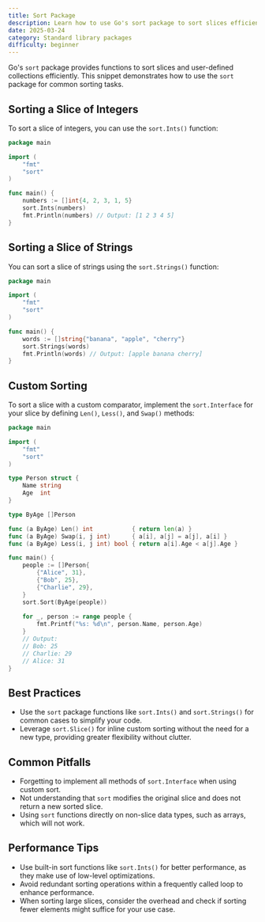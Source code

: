 ```yaml
---
title: Sort Package
description: Learn how to use Go's sort package to sort slices efficiently.
date: 2025-03-24
category: Standard library packages
difficulty: beginner
---
```


Go's `sort` package provides functions to sort slices and user-defined collections efficiently. This snippet demonstrates how to use the `sort` package for common sorting tasks.

## Sorting a Slice of Integers

To sort a slice of integers, you can use the `sort.Ints()` function:

```go
package main

import (
	"fmt"
	"sort"
)

func main() {
	numbers := []int{4, 2, 3, 1, 5}
	sort.Ints(numbers)
	fmt.Println(numbers) // Output: [1 2 3 4 5]
}
```

## Sorting a Slice of Strings

You can sort a slice of strings using the `sort.Strings()` function:

```go
package main

import (
	"fmt"
	"sort"
)

func main() {
	words := []string{"banana", "apple", "cherry"}
	sort.Strings(words)
	fmt.Println(words) // Output: [apple banana cherry]
}
```

## Custom Sorting

To sort a slice with a custom comparator, implement the `sort.Interface` for your slice by defining `Len()`, `Less()`, and `Swap()` methods:

```go
package main

import (
	"fmt"
	"sort"
)

type Person struct {
	Name string
	Age  int
}

type ByAge []Person

func (a ByAge) Len() int           { return len(a) }
func (a ByAge) Swap(i, j int)      { a[i], a[j] = a[j], a[i] }
func (a ByAge) Less(i, j int) bool { return a[i].Age < a[j].Age }

func main() {
	people := []Person{
		{"Alice", 31},
		{"Bob", 25},
		{"Charlie", 29},
	}
	sort.Sort(ByAge(people))
	
	for _, person := range people {
		fmt.Printf("%s: %d\n", person.Name, person.Age)
	}
	// Output: 
	// Bob: 25
	// Charlie: 29
	// Alice: 31
}
```

## Best Practices

- Use the `sort` package functions like `sort.Ints()` and `sort.Strings()` for common cases to simplify your code.
- Leverage `sort.Slice()` for inline custom sorting without the need for a new type, providing greater flexibility without clutter.

## Common Pitfalls

- Forgetting to implement all methods of `sort.Interface` when using custom sort.
- Not understanding that `sort` modifies the original slice and does not return a new sorted slice.
- Using `sort` functions directly on non-slice data types, such as arrays, which will not work.

## Performance Tips

- Use built-in sort functions like `sort.Ints()` for better performance, as they make use of low-level optimizations.
- Avoid redundant sorting operations within a frequently called loop to enhance performance.
- When sorting large slices, consider the overhead and check if sorting fewer elements might suffice for your use case.